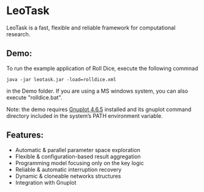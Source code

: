 LeoTask
=======

LeoTask is a fast, flexible and reliable framework for computational research. 

## Demo:
To run the example application of Roll Dice, execute the following commnad

    java -jar leotask.jar -load=rolldice.xml

in the Demo folder. If you are using a MS windows system, you can also execute "rolldice.bat".

Note: the demo requires [Gnuplot 4.6.5](http://sourceforge.net/projects/gnuplot/files/gnuplot/4.6.5/) installed and its gnuplot command directory included in the
system’s PATH environment variable.

## Features:

* Automatic & parallel parameter space exploration
* Flexible & configuration-based result aggregation
* Programming model focusing only on the key logic
* Reliable & automatic interruption recovery
* Dynamic & cloneable networks structures
* Integration with Gnuplot




